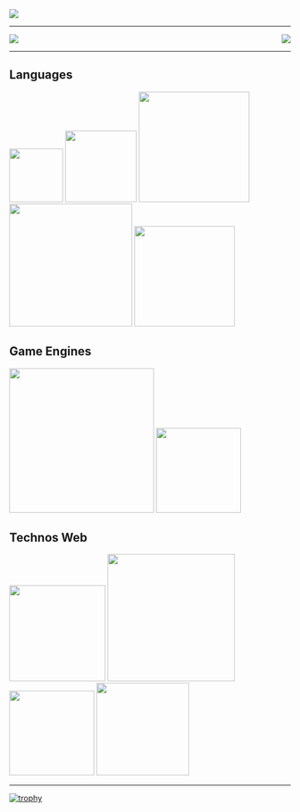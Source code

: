 <a href="https://github.com/JaeSeoKim/badge42">
  <img align="middle" src="https://badge42.vercel.app/api/v2/cl1up6ty6004409mq6xpnytje/stats?cursusId=21&coalitionId=48" />
</a>

---

<div class="sst">
  <a href="https://github.com/anuraghazra/github-readme-stats">
   <img align="middle" src="https://github-readme-stats.vercel.app/api?username=vvaucoul&show_icons=true&theme=dark" />
  </a>
  <a href="https://github.com/anuraghazra/github-readme-stats">
    <img align="right" src="https://github-readme-stats.vercel.app/api/top-langs/?username=vvaucoul&theme=dark" />
  </a>
</div>

---

<div class="sk">
  <h2>Languages</h2>
  <img src="https://img.shields.io/badge/-C-black?style=for-the-badge&logo=C&logoWidth=20" width="96"></img>
  <img src="https://img.shields.io/badge/-C++-black?style=for-the-badge&logo=Cplusplus&logoWidth=20" width="128"></img>
  <img src="https://img.shields.io/badge/-Assembly-black?style=for-the-badge&logo=assemblyscript&logoWidth=20" width="198"></img>
  <img src="https://img.shields.io/badge/-Typescript-black?style=for-the-badge&logo=typescript&logoWidth=20" width="220"></img>
  <img src="https://img.shields.io/badge/-PYTHON-black?style=for-the-badge&logo=PYTHON&logoWidth=20" width="180"></img>
</div>

<div class="sk">
  <h2>Game Engines</h2>
  <img src="https://img.shields.io/badge/-Unreal Engine-black?style=for-the-badge&logo=unrealengine&logoWidth=20" width="259"></img>
  <img src="https://img.shields.io/badge/-Unity-black?style=for-the-badge&logo=unity&logoWidth=20" width="152"></img>
</div>

<div class="sk">
  <h2>Technos Web</h2>
  <img src="https://img.shields.io/badge/-Docker-black?style=for-the-badge&logo=docker&logoWidth=20" width="172"></img>
  <img src="https://img.shields.io/badge/-Kubernetes-black?style=for-the-badge&logo=kubernetes&logoWidth=20" width="228"></img>
  <img src="https://img.shields.io/badge/-VueJS-black?style=for-the-badge&logo=vuedotjs&logoWidth=20" width="152"></img>
  <img src="https://img.shields.io/badge/-NestJS-black?style=for-the-badge&logo=nestjs&logoWidth=20" width="166"></img>
</div>

---

[![trophy](https://github-profile-trophy.vercel.app/?username=vvaucoul&theme=darkhub&column=8&margin-w=15&margin-h=15)](https://github.com/ryo-ma/github-profile-trophy)

<!--
<a href="https://github.com/anuraghazra/github-readme-stats">
  <img align="center" src="https://github-readme-stats.vercel.app/api/pin/?username=vvaucoul&repo=ft_ls&theme=dark" />
</a>
-->
